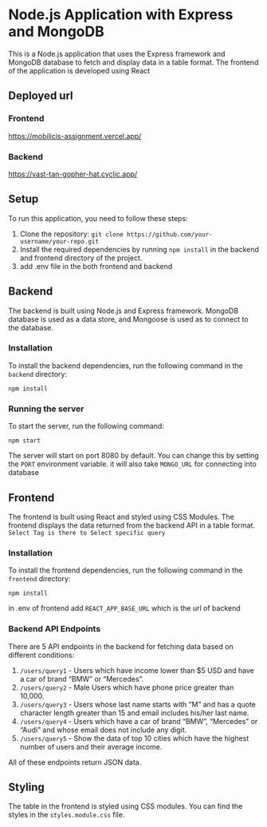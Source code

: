 # Node.js Application with Express and MongoDB

This is a Node.js application that uses the Express framework and MongoDB database to fetch and display data in a table format. The frontend of the application is developed using React

## Deployed url

### Frontend
https://mobilicis-assignment.vercel.app/

### Backend
https://vast-tan-gopher-hat.cyclic.app/

## Setup

To run this application, you need to follow these steps:

1. Clone the repository: `git clone https://github.com/your-username/your-repo.git`
2. Install the required dependencies by running `npm install` in the backend and frontend directory of the project.
3. add .env file in the both frontend and backend


## Backend

The backend is built using Node.js and Express framework. MongoDB database is used as a data store, and Mongoose is used as to connect to the database. 

### Installation

To install the backend dependencies, run the following command in the `backend` directory:

```
npm install
```

### Running the server

To start the server, run the following command:

```
npm start
```

The server will start on port 8080 by default. You can change this by setting the `PORT` environment variable. it will also take `MONGO_URL` for connecting into database

## Frontend

The frontend is built using React and styled using CSS Modules. The frontend displays the data returned from the backend API in a table format.
`Select Tag is there to Select specific query`

### Installation

To install the frontend dependencies, run the following command in the `frontend` directory:

```
npm install
```
in .env of frontend add ``REACT_APP_BASE_URL`` which is the url of backend

### Backend API Endpoints

There are 5 API endpoints in the backend for fetching data based on different conditions:

1. `/users/query1` - Users which have income lower than $5 USD and have a car of brand “BMW” or “Mercedes”.
2. `/users/query2` - Male Users which have phone price greater than 10,000.
3. `/users/query3` - Users whose last name starts with “M” and has a quote character length greater than 15 and email includes his/her last name.
4. `/users/query4` - Users which have a car of brand “BMW”, “Mercedes” or “Audi” and whose email does not include any digit.
5. `/users/query5` - Show the data of top 10 cities which have the highest number of users and their average income.

All of these endpoints return JSON data.


## Styling

The table in the frontend is styled using CSS modules. You can find the styles in the `styles.module.css` file.

